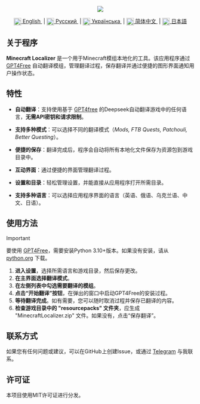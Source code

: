 <p align="center">
  <img src="https://github.com/user-attachments/assets/70cb660d-a150-4290-9885-98c08bd1bd1b">
</p>

<div align="center">
  <a href="README.md">
    <img align="center" src="https://github.com/user-attachments/assets/67f5ef5e-09f2-47a4-a3a4-2fd527d6bd02" width="20">
    English
  </a> &nbsp;|
  <a href="README.ru.md">
    <img align="center" src="https://github.com/user-attachments/assets/bdf8afb3-d027-4a28-8f0c-3ee25fcedd56" width="20">
    Русский
  </a> &nbsp;|
  <a href="README.uk.md">
    <img align="center" src="https://github.com/user-attachments/assets/6734f63d-1d28-46ce-9732-790055d5a54a" width="20">
    Українська
  </a> &nbsp;| 
  <a href="README.zh.md">
    <img align="center" src="https://github.com/user-attachments/assets/86d69702-c489-44c1-902a-520b43a92853" width="20">
    简体中文
  </a> &nbsp;| 
  <a href="README.jp.md">
    <img align="center" src="https://github.com/user-attachments/assets/314ff7c7-4b34-4797-b088-db49ce38a991" width="20">
    日本語
  </a>
</div>

## 关于程序
**Minecraft Localizer** 是一个用于Minecraft模组本地化的工具。该应用程序通过 [GPT4Free](https://github.com/xtekky/gpt4free/) 自动翻译模组，管理翻译过程，保存翻译并通过便捷的图形界面通知用户操作状态。

## 特性
- **自动翻译**：支持使用基于 [GPT4free](https://github.com/xtekky/gpt4free/) 的Deepseek自动翻译游戏中的任何语言，**无需API密钥和请求限制**。

- **支持多种模式**：可以选择不同的翻译模式（*Mods, FTB Quests, Patchouli, Better Questing*）。

- **便捷的保存**：翻译完成后，程序会自动将所有本地化文件保存为资源包到游戏目录中。

- **互动界面**：通过便捷的界面管理翻译过程。

- **设置和目录**：轻松管理设置，并能直接从应用程序打开所需目录。

- **支持多种语言**：可以选择应用程序界面的语言（英语、俄语、乌克兰语、中文、日语）。

## 使用方法
> [!IMPORTANT]
> 要使用 [GPT4Free](https://github.com/xtekky/gpt4free/)，需要安装Python 3.10+版本。如果没有安装，请从 [python.org](https://www.python.org/downloads/) 下载。

1. **进入设置**，选择所需语言和游戏目录，然后保存更改。
2. **在主界面选择翻译模式**。
3. **在左侧列表中勾选需要翻译的模组**。
4. **点击“开始翻译”按钮**，在弹出的窗口中启动GPT4Free的安装过程。
5. **等待翻译完成**。如有需要，您可以随时取消过程并保存已翻译的内容。
6. **检查游戏目录中的 "resourcepacks" 文件夹**，应生成 "MinecraftLocalizer.zip" 文件。如果没有，点击“保存翻译”。

## 联系方式
如果您有任何问题或建议，可以在GitHub上创建Issue，或通过 [Telegram](https://t.me/AlexBetekhtin) 与我联系。

## 许可证
本项目使用MIT许可证进行分发。
